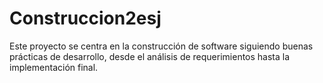 # Construccion2esj
Este proyecto se centra en la construcción de software siguiendo buenas prácticas de desarrollo, desde el análisis de requerimientos hasta la implementación final.
